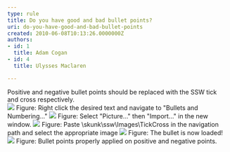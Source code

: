 ```yaml
---
type: rule
title: Do you have good and bad bullet points?
uri: do-you-have-good-and-bad-bullet-points
created: 2010-06-08T10:13:26.0000000Z
authors:
- id: 1
  title: Adam Cogan
- id: 4
  title: Ulysses Maclaren

---
```


 Positive and negative bullet points should be replaced with the SSW tick and cross respectively. <br> ![](/Communication/RulesToBetterPowerpointPresentations/PublishingImages/RulesBullets01.jpg) Figure: Right click the desired text and navigate to "Bullets and Numbering..." ![](/Communication/RulesToBetterPowerpointPresentations/PublishingImages/RulesBullets02.jpg) Figure: Select "Picture..." then "Import..." in the new window. ![](/Communication/RulesToBetterPowerpointPresentations/PublishingImages/RulesBullets03.jpg) Figure: Paste \\skunk\ssw\Images\TickCross in the navigation path and select the appropriate image ![](/Communication/RulesToBetterPowerpointPresentations/PublishingImages/RulesBullets04.jpg) Figure: The bullet is now loaded! ![](/Communication/RulesToBetterPowerpointPresentations/PublishingImages/RulesBullets05.jpg) Figure: Bullet points properly applied on positive and negative points. 
